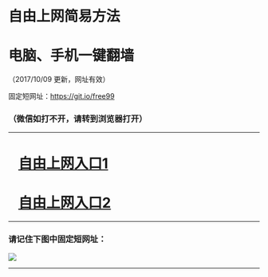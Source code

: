 ﻿# 自由上网简易方法

# 电脑、手机一键翻墙

（2017/10/09 更新，网址有效）

固定短网址：https://git.io/free99

### （微信如打不开，请转到浏览器打开）


***





# &nbsp;&nbsp; <a href="http://ft299566265.fwq-tz-1001.info/fwqtz01.html?t=10090012961 " target="_blank">自由上网入口1</a>
# &nbsp;&nbsp; <a href="http://ft1734010026.fwq-tz-1002.info/fwqtz02.html?t=10090012774 " target="_blank">自由上网入口2</a>
***

### 请记住下图中固定短网址：

<img src="https://s3-us-west-2.amazonaws.com/fwq-1001/yjfq-20170905okok.png" /> 


***

